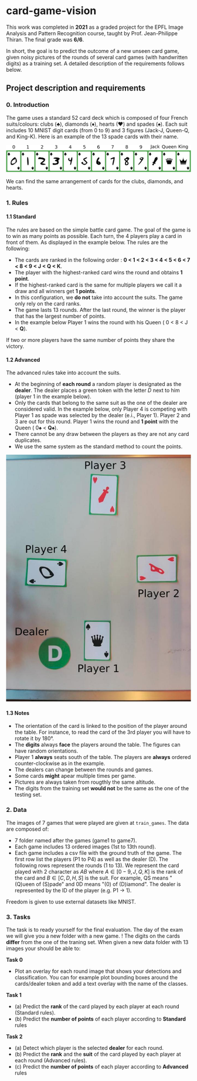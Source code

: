 # card-game-vision

This work was completed in **2021** as a graded project for the EPFL Image Analysis and Pattern Recognition course, taught by Prof. Jean-Philippe Thiran. The final grade was **6/6**.

In short, the goal is to predict the outcome of a new unseen card game, given noisy pictures of the rounds of several card games (with handwritten digits) as a training set. A detailed description of the requirements follows below. 

## Project description and requirements

### 0. Introduction
The game uses a standard 52 card deck which is composed of four French suits/colours: clubs (&#9827;), diamonds (&#9830;), hearts (&#9829;) and spades (&#9824;). Each suit includes 10 MNIST digit cards (from 0 to 9) and 3 figures (Jack-J, Queen-Q, and King-K). Here is an example of the 13 spade cards with their name.


<img src="media/example_cards.png">


We can find the same arrangement of cards for the clubs, diamonds, and hearts. 


### 1. Rules

#### 1.1 Standard

The rules are based on the simple battle card game. The goal of the game is to win as many points as possible. Each turn, the 4 players play a card in front of them. As displayed in the example below. The rules are the following:

- The cards are ranked in the following order : **0 < 1 < 2 < 3 < 4 < 5 < 6 < 7 < 8 < 9 < J < Q < K**.
- The player with the highest-ranked card wins the round and obtains **1 point**. 
- If the highest-ranked card is the same for multiple players we call it a draw and all winners get **1 points**. 
- In this configuration, we **do not** take into account the suits. The game only rely on the card ranks. 
- The game lasts 13 rounds. After the last round, the winner is the player that has the largest number of points. 
- In the example below Player 1 wins the round with his Queen ( 0 < 8 < J < **Q**).

If two or more players have the same number of points they share the victory.

#### 1.2 Advanced

The advanced rules take into account the suits. 

- At the beginning of **each round** a random player is designated as the **dealer**. The dealer places a green token with the letter *D* next to him (player 1 in the example below).
- Only the cards that belong to the same suit as the one of the dealer are considered valid. In the example below, only Player 4 is competing with Player 1 as spade was selected by the dealer (e.i., Player 1). Player 2 and 3 are out for this round. Player 1 wins the round and **1 point** with the Queen ( 0&#9824; < **Q&#9824;**).
- There cannot be any draw between the players as they are not any card duplicates.
- We use the same system as the standard method to count the points.


<img src="media/example_round.jpg">


#### 1.3 Notes

- The orientation of the card is linked to the position of the player around the table. For instance, to read the card of the 3rd player you will have to rotate it by 180°.
- The **digits** always **face** the players around the table. The figures can have random orientations.
- Player 1 **always** seats south of the table. The players are **always** ordered counter-clockwise as in the example. 
- The dealers can change between the rounds and games.
- Some cards **might** apear multiple times per game.
- Pictures are always taken from rougthly the same altitude.
- The digits from the training set **would not** be the same as the one of the testing set.

### 2. Data

The images of 7 games that were played are given at `train_games`. The data are composed of:
   - 7 folder named after the games (game1 to game7).
   - Each game includes 13 ordered images (1st to 13th round).
   - Each game includes a csv file with the ground truth of the game. The first row list the players (P1 to P4) as well as the dealer (D). The following rows represent the rounds (1 to 13). We represent the card played with 2 character as $AB$ where $A \in [0-9, J, Q, K]$ is the rank of the card and $B \in [C, D, H, S]$ is the suit. For example, QS means "(Q)ueen of (S)pade" and 0D means "(0) of (D)iamond". The dealer is represented by the ID of the player (e.g. P1 -> 1).
   
Freedom is given to use external datasets like MNIST.

### 3. Tasks

The task is to ready yourself for the final evaluation. The day of the exam we will give you a new folder with a new game. ! The digits on the cards **differ** from the one of the traning set. When given a new data folder with 13 images your should be able to:

**Task 0**
   - Plot an overlay for each round image that shows your detections and classification. You can for example plot bounding boxes around the cards/dealer token and add a text overlay with the name of the classes.

**Task 1**
   - (a) Predict the **rank** of the card played by each player at each round (Standard rules).
   - (b) Predict the **number of points** of each player according to **Standard** rules
 
**Task 2**
   - (a) Detect which player is the selected **dealer** for each round.
   - (b) Predict the **rank** and the **suit** of the card played by each player at each round (Advanced rules).
   - (c) Predict the **number of points** of each player according to **Advanced** rules


